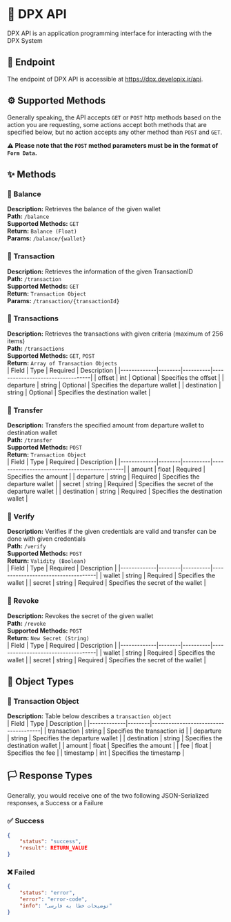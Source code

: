 # 💎 DPX API
DPX API is an application programming interface for interacting with the DPX System

## 🔰 Endpoint
The endpoint of DPX API is accessible at https://dpx.developix.ir/api.

## ⚙️ Supported Methods
Generally speaking, the API accepts `GET` or `POST` http methods based on the action you are requesting, some actions accept both methods that are specified below, but no action accepts any other method than `POST` and `GET`.  
  
**⚠️ Please note that the `POST` method parameters must be in the format of `Form Data`.**

## ✨ Methods

### 💠 Balance
**Description:** Retrieves the balance of the given wallet  
**Path:** `/balance`  
**Supported Methods:** `GET`  
**Return:** `Balance (Float)`  
**Params:** `/balance/{wallet}`  

### 💠 Transaction
**Description:** Retrieves the information of the given TransactionID  
**Path:** `/transaction`  
**Supported Methods:** `GET`  
**Return:** `Transaction Object`  
**Params:** `/transaction/{transactionId}`  

### 💠 Transactions
**Description:** Retrieves the transactions with given criteria (maximum of 256 items)  
**Path:** `/transactions`  
**Supported Methods:** `GET`, `POST`  
**Return:** `Array of Transaction Objects`  
| Field       | Type   | Required | Description                      |
|-------------|--------|----------|----------------------------------|
| offset      | int    | Optional | Specifies the offset             |
| departure   | string | Optional | Specifies the departure wallet   |
| destination | string | Optional | Specifies the destination wallet |

### 💠 Transfer
**Description:** Transfers the specified amount from departure wallet to destination wallet   
**Path:** `/transfer`  
**Supported Methods:** `POST`  
**Return:** `Transaction Object`  
| Field       | Type   | Required | Description                                  |
|-------------|--------|----------|----------------------------------------------|
| amount      | float  | Required | Specifies the amount                         |
| departure   | string | Required | Specifies the departure wallet               |
| secret      | string | Required | Specifies the secret of the departure wallet |
| destination | string | Required | Specifies the destination wallet             |

### 💠 Verify
**Description:** Verifies if the given credentials are valid and transfer can be done with given credentials   
**Path:** `/verify`  
**Supported Methods:** `POST`  
**Return:** `Validity (Boolean)`  
| Field       | Type   | Required | Description                        |
|-------------|--------|----------|------------------------------------|
| wallet      | string | Required | Specifies the wallet               |
| secret      | string | Required | Specifies the secret of the wallet |

### 💠 Revoke
**Description:** Revokes the secret of the given wallet   
**Path:** `/revoke`  
**Supported Methods:** `POST`  
**Return:** `New Secret (String)`  
| Field       | Type   | Required | Description                        |
|-------------|--------|----------|------------------------------------|
| wallet      | string | Required | Specifies the wallet               |
| secret      | string | Required | Specifies the secret of the wallet |

## 🧩 Object Types

### 💠 Transaction Object
**Description:** Table below describes a `transaction object`  
| Field       | Type   | Description                          |
|-------------|--------|--------------------------------------|
| transaction | string | Specifies the transaction id         |
| departure   | string | Specifies the departure wallet       |
| destination | string | Specifies the destination wallet     |
| amount      | float  | Specifies the amount                 |
| fee         | float  | Specifies the fee                    |
| timestamp   | int    | Specifies the timestamp              |

## 🏳️ Response Types
Generally, you would receive one of the two following JSON-Serialized responses, a Success or a Failure

### ✅ Success
```json
{
    "status": "success",
    "result": RETURN_VALUE
}
```

### ❌ Failed
```json
{
    "status": "error",
    "error": "error-code",
    "info": "توضیحات خطا به فارسی"
}
```